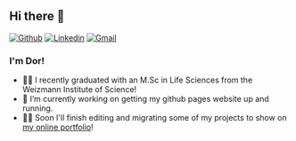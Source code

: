 ## Hi there 👋
[![Github](https://img.shields.io/badge/-Github-000?style=flat&logo=Github&logoColor=white)](https://github.com/DMatsliyah)
[![Linkedin](https://img.shields.io/badge/-LinkedIn-blue?style=flat&logo=Linkedin&logoColor=white)](https://www.linkedin.com/in/dor-matsliyah-24a3a1140/)
[![Gmail](https://img.shields.io/badge/-Gmail-c14438?style=flat&logo=Gmail&logoColor=white)](mailto:dmatsliyah@gmail.com)

### I'm Dor!
- :man_student: I recently graduated with an M.Sc in Life Sciences from the Weizmann Institute of Science!
- 🔭 I’m currently working on getting my github pages website up and running.
- :man_technologist: Soon I'll finish editing and migrating some of my projects to show on [my online portfolio](https://dmatsliyah.github.io)!

<!--
**DMatsliyah/DMatsliyah** is a ✨ _special_ ✨ repository because its `README.md` (this file) appears on your GitHub profile.

Here are some ideas to get you started:

- 🔭 I’m currently working on ...
- 🌱 I’m currently learning ...
- 👯 I’m looking to collaborate on ...
- 🤔 I’m looking for help with ...
- 💬 Ask me about ...
- 📫 How to reach me: ...
- 😄 Pronouns: ...
- ⚡ Fun fact: ...
-->
